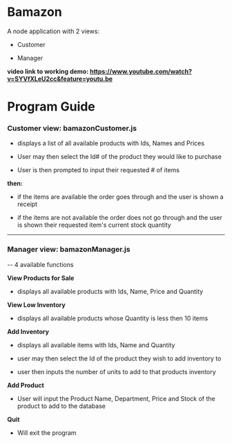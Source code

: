 
# Bamazon


A node application with 2 views:

- Customer

- Manager

  

**video link to working demo: https://www.youtube.com/watch?v=SYVfXLeU2cc&feature=youtu.be**

  

# Program Guide

 

### Customer view: bamazonCustomer.js

* displays a list of all available products with Ids, Names and Prices

* User may then select the Id# of the product they would like to purchase

* User is then prompted to input their requested # of items

  

**then:**

  

* if the items are available the order goes through and the user is shown a receipt

* if the items are not available the order does not go through and the user is shown their requested item's current stock quantity

---

### Manager view: bamazonManager.js

-- 4 available functions

  

**View Products for Sale**

* displays all available products with Ids, Name, Price and Quantity

  

**View Low Inventory**

* displays all available products whose Quantity is less then 10 items

  

**Add Inventory**

* displays all available items with Ids, Name and Quantity

* user may then select the Id of the product they wish to add inventory to

* user then inputs the number of units to add to that products inventory

  

**Add Product**

* User will input the Product Name, Department, Price and Stock of the product to add to the database

  

**Quit**

* Will exit the program